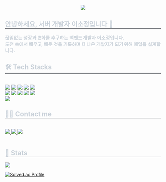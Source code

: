 <div align= "center">
    <div align= "center">
    <img src="https://capsule-render.vercel.app/api?type=waving&color=0:ffffff,100:d2f7fe&height=180&text=☁️Sojeong's%20repository☁️&animation=&fontColor=ffffff&fontSize=50" />
    </div>
    </div>
    <div style="text-align: left;"> 
    <h2 style="border-bottom: 1px solid #21262d; color: #c9d1d9;"> 안녕하세요, 서버 개발자 이소정입니다 👏</h2>  
    <div style="font-weight: 700; font-size: 15px; text-align: left; color: #c9d1d9;">
        끊임없는 성장과 변화를 추구하는 백엔드 개발자 이소정입니다.</br>
        도전 속에서 배우고, 배운 것을 기록하며 더 나은 개발자가 되기 위해 매일을 설계합니다. </div> 
    </div>
    </div>
    </div>
    <div style="text-align: left;">
    <h2 style="border-bottom: 1px solid #21262d; color: #c9d1d9;"> 🛠️ Tech Stacks </h2> <br> 
    <div style="margin: ; text-align: left;" "text-align: left;"> <img src="https://img.shields.io/badge/Java-007396?style=for-the-badge&logo=Java&logoColor=white">
          <img src="https://img.shields.io/badge/SpringBoot-6DB33F?style=for-the-badge&logo=SpringBoot&logoColor=white">
          <img src="https://img.shields.io/badge/Python-3776AB?style=for-the-badge&logo=Python&logoColor=white">
          <img src="https://img.shields.io/badge/Django-092E20?style=for-the-badge&logo=Django&logoColor=white">
          <img src="https://img.shields.io/badge/Javascript-F7DF1E?style=for-the-badge&logo=Javascript&logoColor=white">
          <br/><img src="https://img.shields.io/badge/HTML5-E34F26?style=for-the-badge&logo=HTML5&logoColor=white">
          <img src="https://img.shields.io/badge/CSS3-1572B6?style=for-the-badge&logo=CSS3&logoColor=white">
          <img src="https://img.shields.io/badge/C-A8B9CC?style=for-the-badge&logo=C&logoColor=white">
          <img src="https://img.shields.io/badge/C++-00599C?style=for-the-badge&logo=C%2B%2B&logoColor=white">
          <img src="https://img.shields.io/badge/Android-3DDC84?style=for-the-badge&logo=Android&logoColor=white">
          <br/><img src="https://img.shields.io/badge/MySQL-4479A1?style=for-the-badge&logo=MySQL&logoColor=white">
          </div>
    </div>
    <div style="text-align: left;">
    <h2 style="border-bottom: 1px solid #21262d; color: #c9d1d9;"> 🧑‍💻 Contact me </h2> <br> 
    <div style="text-align: left;"> <a href=https://honeysuckle-foxglove-71c.notion.site/1c3f97d2df3f806482b7ff82b8e97bec?pvs=4> <img src="https://img.shields.io/badge/Notion-000000?style=for-the-badge&logo=Notion&logoColor=white&link=https://honeysuckle-foxglove-71c.notion.site/1c3f97d2df3f806482b7ff82b8e97bec?pvs=4"> </a>
         <a href=https://iro-0.tistory.com/> <img src="https://img.shields.io/badge/Tistory-000000?style=for-the-badge&logo=Tistory&logoColor=white&link=https://iro-0.tistory.com/"> </a>
         <a href=mailto:dlthwjd1629@gmail.com> <img src="https://img.shields.io/badge/Gmail-EA4335?style=for-the-badge&logo=Gmail&logoColor=white&link=mailto:dlthwjd1629@gmail.com"> </a>
          </div>  <br> 
    <div style="text-align: left;">  </div> 
    </div>
    <div style="text-align: left;"> 
    <h2 style="border-bottom: 1px solid #21262d; color: #c9d1d9;"> 🏅 Stats </h2> <div style="text-align: left;">
        <img src="https://github-readme-stats.vercel.app/api?username=Sojeong0430&bg_color=180,000000,&title_color=000000&text_color=000000"/>
        
[![Solved.ac Profile](http://mazassumnida.wtf/api/v2/generate_badge?boj=helloworld00001)](https://solved.ac/helloworld00001/)
    </div>
    
